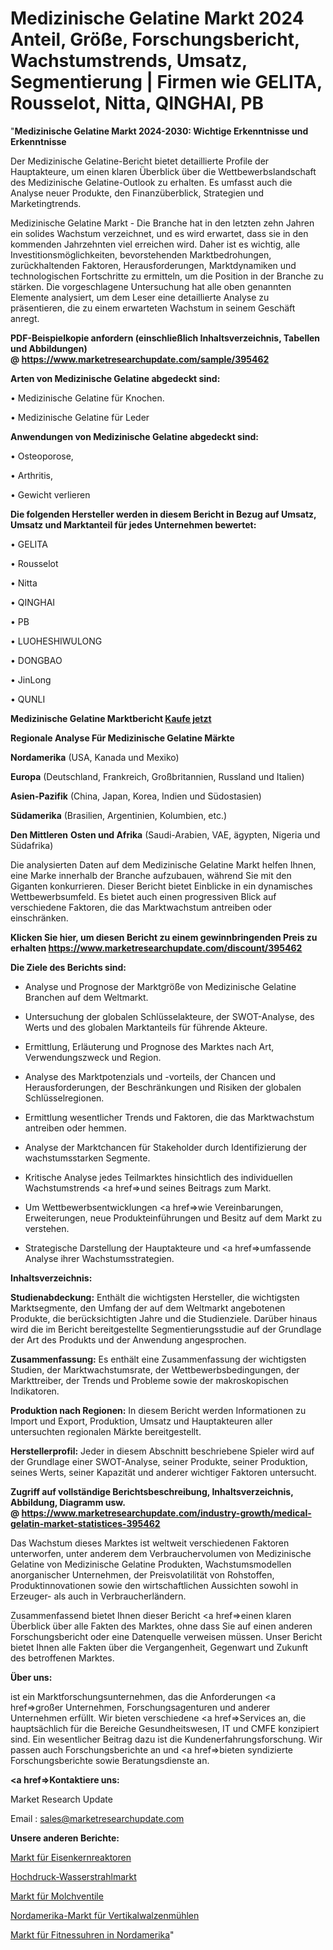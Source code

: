 # Medizinische Gelatine Markt 2024 Anteil, Größe, Forschungsbericht, Wachstumstrends, Umsatz, Segmentierung | Firmen wie GELITA, Rousselot, Nitta, QINGHAI, PB

"<strong>Medizinische Gelatine Markt 2024-2030: Wichtige Erkenntnisse und Erkenntnisse</strong>

Der Medizinische Gelatine-Bericht bietet detaillierte Profile der Hauptakteure, um einen klaren Überblick über die Wettbewerbslandschaft des Medizinische Gelatine-Outlook zu erhalten. Es umfasst auch die Analyse neuer Produkte, den Finanzüberblick, Strategien und Marketingtrends.

Medizinische Gelatine Markt - Die Branche hat in den letzten zehn Jahren ein solides Wachstum verzeichnet, und es wird erwartet, dass sie in den kommenden Jahrzehnten viel erreichen wird. Daher ist es wichtig, alle Investitionsmöglichkeiten, bevorstehenden Marktbedrohungen, zurückhaltenden Faktoren, Herausforderungen, Marktdynamiken und technologischen Fortschritte zu ermitteln, um die Position in der Branche zu stärken. Die vorgeschlagene Untersuchung hat alle oben genannten Elemente analysiert, um dem Leser eine detaillierte Analyse zu präsentieren, die zu einem erwarteten Wachstum in seinem Geschäft anregt.

<strong><b>PDF-Beispielkopie anfordern (einschließlich Inhaltsverzeichnis, Tabellen und Abbildungen) @ </b></strong><strong><a href=https://www.marketresearchupdate.com/sample/395462><strong>https://www.marketresearchupdate.com/sample/395462</u></a></strong></strong>

<strong>Arten von Medizinische Gelatine abgedeckt sind:</strong>

• Medizinische Gelatine für Knochen.

• Medizinische Gelatine für Leder

<strong>Anwendungen von Medizinische Gelatine abgedeckt sind:</strong>

• Osteoporose,

• Arthritis,

• Gewicht verlieren

<strong>Die folgenden Hersteller werden in diesem Bericht in Bezug auf Umsatz, Umsatz und Marktanteil für jedes Unternehmen bewertet:</strong>

• GELITA

• Rousselot

• Nitta

• QINGHAI

• PB

• LUOHESHIWULONG

• DONGBAO

• JinLong

• QUNLI

<strong>Medizinische Gelatine Marktbericht <a href=https://www.marketresearchupdate.com/buynow/395462>Kaufe jetzt</a></strong>

<strong>Regionale Analyse Für Medizinische Gelatine Märkte</strong>

<strong>Nordamerika</strong> (USA, Kanada und Mexiko)

<strong>Europa</strong> (Deutschland, Frankreich, Großbritannien, Russland und Italien)

<strong>Asien-Pazifik</strong> (China, Japan, Korea, Indien und Südostasien)

<strong>Südamerika</strong> (Brasilien, Argentinien, Kolumbien, etc.)

<strong>Den Mittleren</strong> <strong>Osten und Afrika</strong> (Saudi-Arabien, VAE, ägypten, Nigeria und Südafrika)

Die analysierten Daten auf dem Medizinische Gelatine Markt helfen Ihnen, eine Marke innerhalb der Branche aufzubauen, während Sie mit den Giganten konkurrieren. Dieser Bericht bietet Einblicke in ein dynamisches Wettbewerbsumfeld. Es bietet auch einen progressiven Blick auf verschiedene Faktoren, die das Marktwachstum antreiben oder einschränken.

<strong>Klicken Sie hier, um diesen Bericht zu einem gewinnbringenden Preis zu erhalten
</strong><strong><a href=https://www.marketresearchupdate.com/discount/395462>https://www.marketresearchupdate.com/discount/395462</b></u></strong></a>

<strong>Die Ziele des Berichts sind:</strong>

- Analyse und Prognose der Marktgröße von Medizinische Gelatine Branchen auf dem Weltmarkt.

- Untersuchung der globalen Schlüsselakteure, der SWOT-Analyse, des Werts und des globalen Marktanteils für führende Akteure.

- Ermittlung, Erläuterung und Prognose des Marktes nach Art, Verwendungszweck und Region.

- Analyse des Marktpotenzials und -vorteils, der Chancen und Herausforderungen, der Beschränkungen und Risiken der globalen Schlüsselregionen.

- Ermittlung wesentlicher Trends und Faktoren, die das Marktwachstum antreiben oder hemmen.

- Analyse der Marktchancen für Stakeholder durch Identifizierung der wachstumsstarken Segmente.

- Kritische Analyse jedes Teilmarktes hinsichtlich des individuellen Wachstumstrends <a href=>und</a> seines Beitrags zum Markt.

- Um Wettbewerbsentwicklungen <a href=>wie</a> Vereinbarungen, Erweiterungen, neue Produkteinführungen und Besitz auf dem Markt zu verstehen.

- Strategische Darstellung der Hauptakteure und <a href=>umfas</a>sende Analyse ihrer Wachstumsstrategien.

<strong>Inhaltsverzeichnis:</strong>

<strong>Studienabdeckung:</strong> Enthält die wichtigsten Hersteller, die wichtigsten Marktsegmente, den Umfang der auf dem Weltmarkt angebotenen Produkte, die berücksichtigten Jahre und die Studienziele. Darüber hinaus wird die im Bericht bereitgestellte Segmentierungsstudie auf der Grundlage der Art des Produkts und der Anwendung angesprochen.

<strong>Zusammenfassung:</strong> Es enthält eine Zusammenfassung der wichtigsten Studien, der Marktwachstumsrate, der Wettbewerbsbedingungen, der Markttreiber, der Trends und Probleme sowie der makroskopischen Indikatoren.

<strong>Produktion nach Regionen:</strong> In diesem Bericht werden Informationen zu Import und Export, Produktion, Umsatz und Hauptakteuren aller untersuchten regionalen Märkte bereitgestellt.

<strong>Herstellerprofil:</strong> Jeder in diesem Abschnitt beschriebene Spieler wird auf der Grundlage einer SWOT-Analyse, seiner Produkte, seiner Produktion, seines Werts, seiner Kapazität und anderer wichtiger Faktoren untersucht.

<strong><b>Zugriff auf vollständige Berichtsbeschreibung, Inhaltsverzeichnis, Abbildung, Diagramm usw. @ </b></strong><strong><a href=https://www.marketresearchupdate.com/industry-growth/medical-gelatin-market-statistices-395462>https://www.marketresearchupdate.com/industry-growth/medical-gelatin-market-statistices-395462</a></strong>

Das Wachstum dieses Marktes ist weltweit verschiedenen Faktoren unterworfen, unter anderem dem Verbrauchervolumen von Medizinische Gelatine von Medizinische Gelatine Produkten, Wachstumsmodellen anorganischer Unternehmen, der Preisvolatilität von Rohstoffen, Produktinnovationen sowie den wirtschaftlichen Aussichten sowohl in Erzeuger- als auch in Verbraucherländern.

Zusammenfassend bietet Ihnen dieser Bericht <a href=>einen</a> klaren Überblick über alle Fakten des Marktes, ohne dass Sie auf einen anderen Forschungsbericht oder eine Datenquelle verweisen müssen. Unser Bericht bietet Ihnen alle Fakten über die Vergangenheit, Gegenwart und Zukunft des betroffenen Marktes.

<strong>Über uns:</strong>

 ist ein Marktforschungsunternehmen, das die Anforderungen <a href=>großer</a> Unternehmen, Forschungsagenturen und anderer Unternehmen erfüllt. Wir bieten verschiedene <a href=>Services</a> an, die hauptsächlich für die Bereiche Gesundheitswesen, IT und CMFE konzipiert sind. Ein wesentlicher Beitrag dazu ist die Kundenerfahrungsforschung. Wir passen auch Forschungsberichte an und <a href=>bieten</a> syndizierte Forschungsberichte sowie Beratungsdienste an.

<strong><a href=>Kontaktiere uns:</a></strong>

Market Research Update

Email : sales@marketresearchupdate.com

<strong>Unsere anderen Berichte:</strong>

<a href=https://www.linkedin.com/pulse/iron-core-reactors-market-has-huge-growth-industry>Markt für Eisenkernreaktoren</a>

<a href=https://www.linkedin.com/pulse/high-pressure-waterjet-market-industry-analysis>Hochdruck-Wasserstrahlmarkt</a>

<a href=https://www.linkedin.com/pulse/pigging-valves-market-2023-remarking-enormous>Markt für Molchventile</a>

<a href=https://www.linkedin.com/pulse/north-america-vertical-roller-mill-market-analysis>Nordamerika-Markt für Vertikalwalzenmühlen</a>

<a href=https://www.linkedin.com/pulse/north-america-fitness-watches-market-2023-demand>Markt für Fitnessuhren in Nordamerika</a>"
